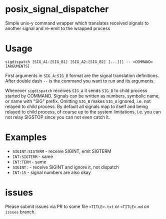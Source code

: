 # posix_signal_dispatcher

Simple unix-y command wrapper which translates received signals to another signal and re-emit to the wrapped process

# Usage

```
sigdispatch [SIG_A1:[SIG_B1] [SIG_A2:[SIG_B2] [...]]] -- <COMMAND> [ARGUMENTS]
```

First arguments in `SIG_A:SIG_B` format are the signal translation definitions.
After double dash `--` is the command you want to run and its arguments.

Whenever `sigdispatch` receives `SIG_A` it sends `SIG_B` to child process started by COMMAND.
Signals can be written as numbers, symbolic name, or name with "SIG" prefix.
Omitting `SIG_B` makes `SIG_A` ignored, i.e. not relayed to child process.
By default all signals map to itself and being relayed to child process, of course up to the system
limitations, i.e. you can not relay SIGSTOP since you can not even catch it.

# Examples

* `SIGINT:SIGTERM` - receive SIGINT, emit SIGTERM
* `INT:SIGTERM` - same
* `INT:TERM` - same
* `SIGINT:` - receive SIGINT and ignore it, not dispatch
* `INT:15` - signal numbers are also okay

# issues
Please submit issues via PR to some file `<TITLE>.txt` or `<TITLE>.md` on `issues` branch.
